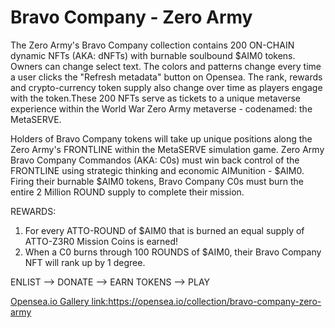 # Bravo Company - Zero Army
The Zero Army's Bravo Company collection contains 200 ON-CHAIN dynamic NFTs (AKA: dNFTs) with burnable soulbound $AIM0 tokens. Owners can change select text. The colors and patterns change every time a user clicks the "Refresh metadata" button on Opensea. The rank, rewards and crypto-currency token supply also change over time as players engage with the token.These 200 NFTs serve as tickets to a unique metaverse experience within the World War Zero Army metaverse - codenamed: the MetaSERVE. 

Holders of Bravo Company tokens will take up unique positions along the Zero Army's FRONTLINE within the MetaSERVE simulation game. Zero Army Bravo Company Commandos (AKA: C0s) must win back control of the FRONTLINE using strategic thinking and economic AIMunition - $AIM0. Firing their burnable $AIM0 tokens, Bravo Company C0s must burn the entire 2 Million ROUND supply to complete their mission. 

REWARDS: 
1. For every ATTO-ROUND of $AIM0 that is burned an equal supply of ATTO-Z3R0 Mission Coins is earned!
2. When a C0 burns through 100 ROUNDS of $AIM0, their Bravo Company NFT will rank up by 1 degree.

ENLIST --> DONATE --> EARN TOKENS --> PLAY

[Opensea.io Gallery link:](https://opensea.io/collection/bravo-company-zero-army)https://opensea.io/collection/bravo-company-zero-army
